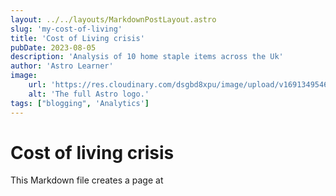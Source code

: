```yaml
---
layout: ../../layouts/MarkdownPostLayout.astro
slug: 'my-cost-of-living'
title: 'Cost of Living crisis'
pubDate: 2023-08-05
description: 'Analysis of 10 home staple items across the Uk'
author: 'Astro Learner'
image:
    url: 'https://res.cloudinary.com/dsgbd8xpu/image/upload/v1691349546/cld-sample-5.jpg'
    alt: 'The full Astro logo.'
tags: ["blogging", 'Analytics']
---
```


# Cost of living crisis


This Markdown file creates a page at 

